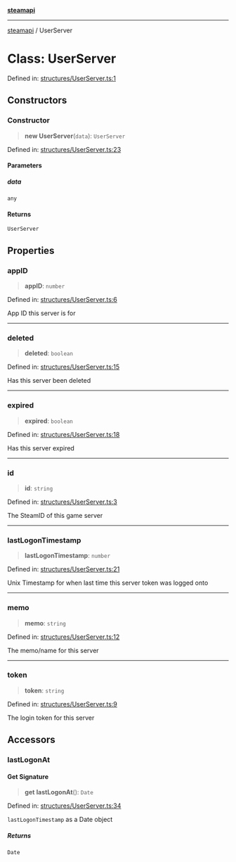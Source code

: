 [**steamapi**](../README.md)

***

[steamapi](../README.md) / UserServer

# Class: UserServer

Defined in: [structures/UserServer.ts:1](https://github.com/xDimGG/node-steamapi/blob/581c07afeb4ac3b12f9edf652025117d15d662af/src/structures/UserServer.ts#L1)

## Constructors

### Constructor

> **new UserServer**(`data`): `UserServer`

Defined in: [structures/UserServer.ts:23](https://github.com/xDimGG/node-steamapi/blob/581c07afeb4ac3b12f9edf652025117d15d662af/src/structures/UserServer.ts#L23)

#### Parameters

##### data

`any`

#### Returns

`UserServer`

## Properties

### appID

> **appID**: `number`

Defined in: [structures/UserServer.ts:6](https://github.com/xDimGG/node-steamapi/blob/581c07afeb4ac3b12f9edf652025117d15d662af/src/structures/UserServer.ts#L6)

App ID this server is for

***

### deleted

> **deleted**: `boolean`

Defined in: [structures/UserServer.ts:15](https://github.com/xDimGG/node-steamapi/blob/581c07afeb4ac3b12f9edf652025117d15d662af/src/structures/UserServer.ts#L15)

Has this server been deleted

***

### expired

> **expired**: `boolean`

Defined in: [structures/UserServer.ts:18](https://github.com/xDimGG/node-steamapi/blob/581c07afeb4ac3b12f9edf652025117d15d662af/src/structures/UserServer.ts#L18)

Has this server expired

***

### id

> **id**: `string`

Defined in: [structures/UserServer.ts:3](https://github.com/xDimGG/node-steamapi/blob/581c07afeb4ac3b12f9edf652025117d15d662af/src/structures/UserServer.ts#L3)

The SteamID of this game server

***

### lastLogonTimestamp

> **lastLogonTimestamp**: `number`

Defined in: [structures/UserServer.ts:21](https://github.com/xDimGG/node-steamapi/blob/581c07afeb4ac3b12f9edf652025117d15d662af/src/structures/UserServer.ts#L21)

Unix Timestamp for when last time this server token was logged onto

***

### memo

> **memo**: `string`

Defined in: [structures/UserServer.ts:12](https://github.com/xDimGG/node-steamapi/blob/581c07afeb4ac3b12f9edf652025117d15d662af/src/structures/UserServer.ts#L12)

The memo/name for this server

***

### token

> **token**: `string`

Defined in: [structures/UserServer.ts:9](https://github.com/xDimGG/node-steamapi/blob/581c07afeb4ac3b12f9edf652025117d15d662af/src/structures/UserServer.ts#L9)

The login token for this server

## Accessors

### lastLogonAt

#### Get Signature

> **get** **lastLogonAt**(): `Date`

Defined in: [structures/UserServer.ts:34](https://github.com/xDimGG/node-steamapi/blob/581c07afeb4ac3b12f9edf652025117d15d662af/src/structures/UserServer.ts#L34)

`lastLogonTimestamp` as a Date object

##### Returns

`Date`
